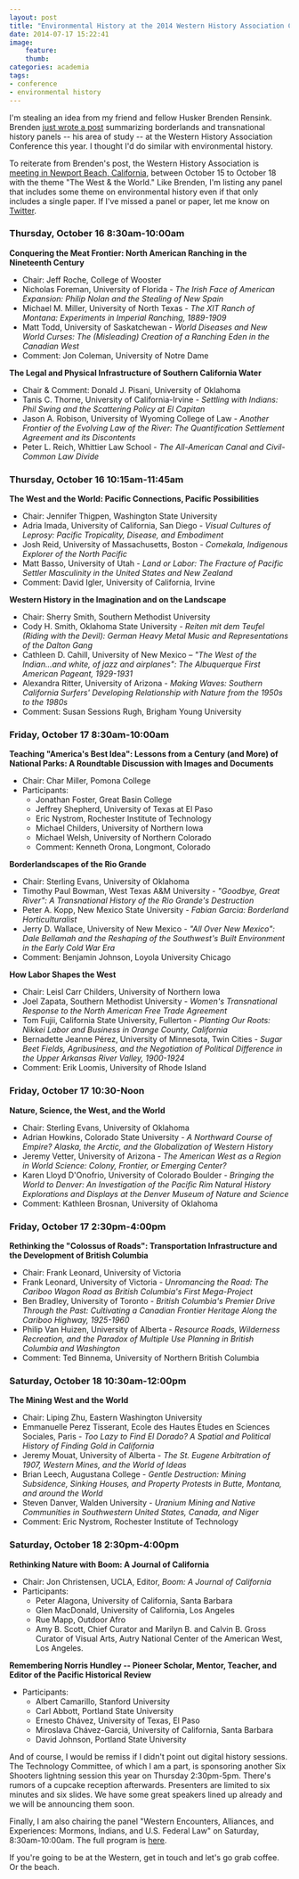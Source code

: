 ```yaml
---
layout: post
title: "Environmental History at the 2014 Western History Association Conference"
date: 2014-07-17 15:22:41
image: 
    feature: 
    thumb: 
categories: academia
tags:
- conference
- environmental history
---
```


I'm stealing an idea from my friend and fellow Husker Brenden Rensink. Brenden [just wrote a post](http://www.bwrensink.org/2014/07/15/borderlands-and-transnational-history-at-the-2014-western-history-association-conference/) summarizing borderlands and transnational history panels -- his area of study -- at the Western History Association Conference this year. I thought I'd do similar with environmental history.

To reiterate from Brenden's post, the Western History Association is [meeting in Newport Beach, California](http://westernhistoryassociation.wildapricot.org/event-697688), between October 15 to October 18 with the theme "The West & the World." Like Brenden, I'm listing any panel that includes some theme on environmental history even if that only includes a single paper. If I've missed a panel or paper, let me know on [Twitter](http://twitter.com/jaheppler). 

### Thursday, October 16 8:30am-10:00am

**Conquering the Meat Frontier: North American Ranching in the Nineteenth Century**

* Chair: Jeff Roche, College of Wooster
* Nicholas Foreman, University of Florida - *The Irish Face of American Expansion: Philip Nolan and the Stealing of New Spain*
* Michael M. Miller, University of North Texas - *The XIT Ranch of Montana: Experiments in Imperial Ranching, 1889-1909*
* Matt Todd, University of Saskatchewan - *World Diseases and New World Curses: The (Misleading) Creation of a Ranching Eden in the Canadian West*
* Comment: Jon Coleman, University of Notre Dame

**The Legal and Physical Infrastructure of Southern California Water**

* Chair & Comment: Donald J. Pisani, University of Oklahoma
* Tanis C. Thorne, University of California-Irvine - *Settling with Indians: Phil Swing and the Scattering Policy at El Capitan*
* Jason A. Robison, University of Wyoming College of Law - *Another Frontier of the Evolving Law of the River: The Quantification Settlement Agreement and its Discontents*
* Peter L. Reich, Whittier Law School - *The All-American Canal and Civil-Common Law Divide*

### Thursday, October 16 10:15am-11:45am

**The West and the World: Pacific Connections, Pacific Possibilities**

* Chair: Jennifer Thigpen, Washington State University
* Adria Imada, University of California, San Diego - *Visual Cultures of Leprosy: Pacific Tropicality, Disease, and Embodiment*
* Josh Reid, University of Massachusetts, Boston - *Comekala, Indigenous Explorer of the North Pacific*
* Matt Basso, University of Utah - *Land or Labor: The Fracture of Pacific Settler Masculinity in the United States and New Zealand*
* Comment: David Igler, University of California, Irvine

**Western History in the Imagination and on the Landscape**

* Chair: Sherry Smith, Southern Methodist University
* Cody H. Smith, Oklahoma State University - *Reiten mit dem Teufel (Riding with the Devil): German Heavy Metal Music and Representations of the Dalton Gang*
* Cathleen D. Cahill, University of New Mexico – *"The West of the Indian...and white, of jazz and airplanes": The Albuquerque First American Pageant, 1929-1931*
* Alexandra Ritter, University of Arizona - *Making Waves: Southern California Surfers' Developing Relationship with Nature from the 1950s to the 1980s*
* Comment: Susan Sessions Rugh, Brigham Young University

### Friday, October 17 8:30am-10:00am

**Teaching "America's Best Idea": Lessons from a Century (and More) of National Parks: A Roundtable Discussion with Images and Documents**

* Chair: Char Miller, Pomona College 
* Participants:
    * Jonathan Foster, Great Basin College
    * Jeffrey Shepherd, University of Texas at El Paso 
    * Eric Nystrom, Rochester Institute of Technology 
    * Michael Childers, University of Northern Iowa 
    * Michael Welsh, University of Northern Colorado
    * Comment: Kenneth Orona, Longmont, Colorado

**Borderlandscapes of the Rio Grande**

* Chair: Sterling Evans, University of Oklahoma
* Timothy Paul Bowman, West Texas A&M University - *"Goodbye, Great River": A Transnational History of the Rio Grande's Destruction*
* Peter A. Kopp, New Mexico State University - *Fabian Garcia: Borderland Horticulturalist*
* Jerry D. Wallace, University of New Mexico - *"All Over New Mexico": Dale Bellamah and the Reshaping of the Southwest's Built Environment in the Early Cold War Era*
* Comment: Benjamin Johnson, Loyola University Chicago

**How Labor Shapes the West**

* Chair: Leisl Carr Childers, University of Northern Iowa
* Joel Zapata, Southern Methodist University - *Women's Transnational Response to the North American Free Trade Agreement*
* Tom Fujii, California State University, Fullerton - *Planting Our Roots: Nikkei Labor and Business in Orange County, California*
* Bernadette Jeanne Pérez, University of Minnesota, Twin Cities - *Sugar Beet Fields, Agribusiness, and the Negotiation of Political Difference in the Upper Arkansas River Valley, 1900-1924*
* Comment: Erik Loomis, University of Rhode Island

### Friday, October 17 10:30-Noon

**Nature, Science, the West, and the World**

* Chair: Sterling Evans, University of Oklahoma
* Adrian Howkins, Colorado State University - *A Northward Course of Empire? Alaska, the Arctic, and the Globalization of Western History* 
* Jeremy Vetter, University of Arizona - *The American West as a Region in World Science: Colony, Frontier, or Emerging Center?*
* Karen Lloyd D'Onofrio, University of Colorado Boulder - *Bringing the World to Denver: An Investigation of the Pacific Rim Natural History Explorations and Displays at the Denver Museum of Nature and Science*
* Comment: Kathleen Brosnan, University of Oklahoma

### Friday, October 17 2:30pm-4:00pm

**Rethinking the "Colossus of Roads": Transportation Infrastructure and the Development of British Columbia**

* Chair: Frank Leonard, University of Victoria
* Frank Leonard, University of Victoria - *Unromancing the Road: The Cariboo Wagon Road as British Columbia's First Mega-Project*
* Ben Bradley, University of Toronto - *British Columbia's Premier Drive Through the Past: Cultivating a Canadian Frontier Heritage Along the Cariboo Highway, 1925-1960*
* Philip Van Huizen, University of Alberta - *Resource Roads, Wilderness Recreation, and the Paradox of Multiple Use Planning in British Columbia and Washington*
* Comment: Ted Binnema, University of Northern British Columbia

### Saturday, October 18 10:30am-12:00pm

**The Mining West and the World**

* Chair: Liping Zhu, Eastern Washington University
* Emmanuelle Perez Tisserant, Ecole des Hautes Etudes en Sciences Sociales, Paris - *Too Lazy to Find El Dorado? A Spatial and Political History of Finding Gold in California*
* Jeremy Mouat, University of Alberta - *The St. Eugene Arbitration of 1907, Western Mines, and the World of Ideas*
* Brian Leech, Augustana College - *Gentle Destruction: Mining Subsidence, Sinking Houses, and Property Protests in Butte, Montana, and around the World*
* Steven Danver, Walden University - *Uranium Mining and Native Communities in Southwestern United States, Canada, and Niger*
* Comment: Eric Nystrom, Rochester Institute of Technology

### Saturday, October 18 2:30pm-4:00pm

**Rethinking Nature with Boom: A Journal of California**

* Chair: Jon Christensen, UCLA, Editor, *Boom: A Journal of California*
* Participants:
    * Peter Alagona, University of California, Santa Barbara 
    * Glen MacDonald, University of California, Los Angeles 
    * Rue Mapp, Outdoor Afro
    * Amy B. Scott, Chief Curator and Marilyn B. and Calvin B. Gross Curator of Visual Arts, Autry National Center of the American West, Los Angeles.

**Remembering Norris Hundley -- Pioneer Scholar, Mentor, Teacher, and Editor of the Pacific Historical Review**

* Participants:
    * Albert Camarillo, Stanford University
    * Carl Abbott, Portland State University
    * Ernesto Chávez, University of Texas, El Paso 
    * Miroslava Chávez-Garciá, University of California, Santa Barbara
    * David Johnson, Portland State University

And of course, I would be remiss if I didn't point out digital history sessions. The Technology Committee, of which I am a part, is sponsoring another Six Shooters lightning session this year on Thursday 2:30pm-5pm. There's rumors of a cupcake reception afterwards. Presenters are limited to six minutes and six slides. We have some great speakers lined up already and we will be announcing them soon.

Finally, I am also chairing the panel "Western Encounters, Alliances, and Experiences: Mormons, Indians, and U.S. Federal Law" on Saturday, 8:30am-10:00am. The full program is [here](http://westernhistoryassociation.wildapricot.org/Resources/Documents/2014%20Program%20PDF%20for%20Website.pdf).

If you're going to be at the Western, get in touch and let's go grab coffee. Or the beach.
